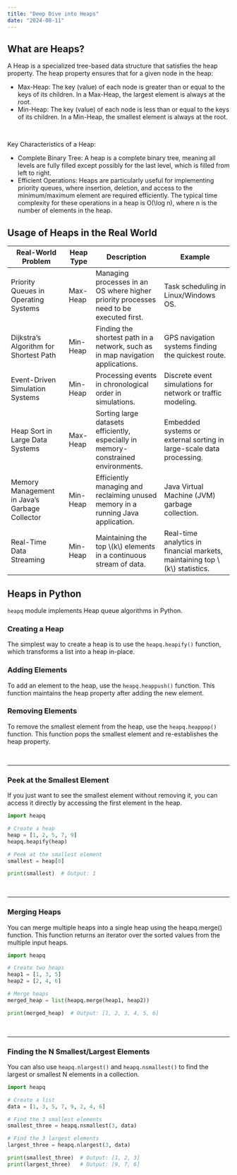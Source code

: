 ```yaml
---
title: "Deep Dive into Heaps"
date: "2024-08-11"
---
```


## What are Heaps?

A Heap is a specialized tree-based data structure that satisfies the heap property. The heap property ensures that for a given node in the heap:

<ul>
<li>
Max-Heap: The key (value) of each node is greater than or equal to the keys of its children. In a Max-Heap, the largest element is always at the root.
</li>
<li>
Min-Heap: The key (value) of each node is less than or equal to the keys of its children. In a Min-Heap, the smallest element is always at the root.
</li>
</ul>

<br />

Key Characteristics of a Heap:

<ul>
<li>
Complete Binary Tree: A heap is a complete binary tree, meaning all levels are fully filled except possibly for the last level, which is filled from left to right.
</li>
<li>
Efficient Operations: Heaps are particularly useful for implementing priority queues, where insertion, deletion, and access to the minimum/maximum element are required efficiently. The typical time complexity for these operations in a heap is O(\log n), where n is the number of elements in the heap.
</li>
</ul>

## Usage of Heaps in the Real World

<table class="min-w-full bg-white border border-gray-300">
  <thead>
    <tr>
      <th class="px-4 py-2 border-b-2 border-gray-300 text-left text-sm font-semibold text-gray-700">Real-World Problem</th>
      <th class="px-4 py-2 border-b-2 border-gray-300 text-left text-sm font-semibold text-gray-700">Heap Type</th>
      <th class="px-4 py-2 border-b-2 border-gray-300 text-left text-sm font-semibold text-gray-700">Description</th>
      <th class="px-4 py-2 border-b-2 border-gray-300 text-left text-sm font-semibold text-gray-700">Example</th>
    </tr>
  </thead>
  <tbody>
    <tr class="odd:bg-gray-50">
      <td class="px-4 py-2 border-b border-gray-300 text-sm text-gray-700">Priority Queues in Operating Systems</td>
      <td class="px-4 py-2 border-b border-gray-300 text-sm text-gray-700">Max-Heap</td>
      <td class="px-4 py-2 border-b border-gray-300 text-sm text-gray-700">Managing processes in an OS where higher priority processes need to be executed first.</td>
      <td class="px-4 py-2 border-b border-gray-300 text-sm text-gray-700">Task scheduling in Linux/Windows OS.</td>
    </tr>
    <tr class="odd:bg-gray-50">
      <td class="px-4 py-2 border-b border-gray-300 text-sm text-gray-700">Dijkstra’s Algorithm for Shortest Path</td>
      <td class="px-4 py-2 border-b border-gray-300 text-sm text-gray-700">Min-Heap</td>
      <td class="px-4 py-2 border-b border-gray-300 text-sm text-gray-700">Finding the shortest path in a network, such as in map navigation applications.</td>
      <td class="px-4 py-2 border-b border-gray-300 text-sm text-gray-700">GPS navigation systems finding the quickest route.</td>
    </tr>
    <tr class="odd:bg-gray-50">
      <td class="px-4 py-2 border-b border-gray-300 text-sm text-gray-700">Event-Driven Simulation Systems</td>
      <td class="px-4 py-2 border-b border-gray-300 text-sm text-gray-700">Min-Heap</td>
      <td class="px-4 py-2 border-b border-gray-300 text-sm text-gray-700">Processing events in chronological order in simulations.</td>
      <td class="px-4 py-2 border-b border-gray-300 text-sm text-gray-700">Discrete event simulations for network or traffic modeling.</td>
    </tr>
    <tr class="odd:bg-gray-50">
      <td class="px-4 py-2 border-b border-gray-300 text-sm text-gray-700">Heap Sort in Large Data Systems</td>
      <td class="px-4 py-2 border-b border-gray-300 text-sm text-gray-700">Max-Heap</td>
      <td class="px-4 py-2 border-b border-gray-300 text-sm text-gray-700">Sorting large datasets efficiently, especially in memory-constrained environments.</td>
      <td class="px-4 py-2 border-b border-gray-300 text-sm text-gray-700">Embedded systems or external sorting in large-scale data processing.</td>
    </tr>
    <tr class="odd:bg-gray-50">
      <td class="px-4 py-2 border-b border-gray-300 text-sm text-gray-700">Memory Management in Java’s Garbage Collector</td>
      <td class="px-4 py-2 border-b border-gray-300 text-sm text-gray-700">Min-Heap</td>
      <td class="px-4 py-2 border-b border-gray-300 text-sm text-gray-700">Efficiently managing and reclaiming unused memory in a running Java application.</td>
      <td class="px-4 py-2 border-b border-gray-300 text-sm text-gray-700">Java Virtual Machine (JVM) garbage collection.</td>
    </tr>
    <tr class="odd:bg-gray-50">
      <td class="px-4 py-2 border-b border-gray-300 text-sm text-gray-700">Real-Time Data Streaming</td>
      <td class="px-4 py-2 border-b border-gray-300 text-sm text-gray-700">Min-Heap</td>
      <td class="px-4 py-2 border-b border-gray-300 text-sm text-gray-700">Maintaining the top \(k\) elements in a continuous stream of data.</td>
      <td class="px-4 py-2 border-b border-gray-300 text-sm text-gray-700">Real-time analytics in financial markets, maintaining top \(k\) statistics.</td>
    </tr>
  </tbody>
</table>

## Heaps in Python

`heapq` module implements Heap queue algorithms in Python.

### Creating a Heap

The simplest way to create a heap is to use the `heapq.heapify()` function, which transforms a list into a heap in-place.

### Adding Elements

To add an element to the heap, use the `heapq.heappush()` function. This function maintains the heap property after adding the new element.

### Removing Elements

To remove the smallest element from the heap, use the `heapq.heappop()` function. This function pops the smallest element and re-establishes the heap property.

<br /><hr />

### Peek at the Smallest Element

If you just want to see the smallest element without removing it, you can access it directly by accessing the first element in the heap.

```python
import heapq

# Create a heap
heap = [1, 2, 5, 7, 9]
heapq.heapify(heap)

# Peek at the smallest element
smallest = heap[0]

print(smallest)  # Output: 1
```

<br /><hr />

### Merging Heaps

You can merge multiple heaps into a single heap using the heapq.merge() function. This function returns an iterator over the sorted values from the multiple input heaps.

```python
import heapq

# Create two heaps
heap1 = [1, 3, 5]
heap2 = [2, 4, 6]

# Merge heaps
merged_heap = list(heapq.merge(heap1, heap2))

print(merged_heap)  # Output: [1, 2, 3, 4, 5, 6]
```

<br/><hr/>

### Finding the N Smallest/Largest Elements

You can also use `heapq.nlargest()` and `heapq.nsmallest()` to find the largest or smallest N elements in a collection.

```python
import heapq

# Create a list
data = [1, 3, 5, 7, 9, 2, 4, 6]

# Find the 3 smallest elements
smallest_three = heapq.nsmallest(3, data)

# Find the 3 largest elements
largest_three = heapq.nlargest(3, data)

print(smallest_three)  # Output: [1, 2, 3]
print(largest_three)   # Output: [9, 7, 6]
```

<br/>

